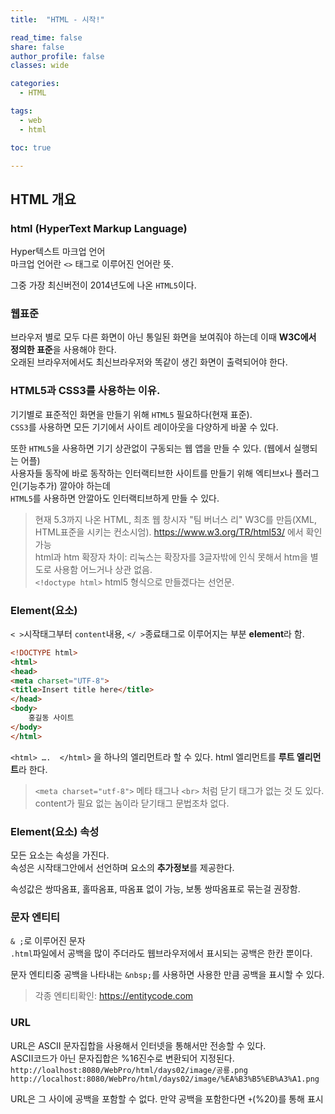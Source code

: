 ```yaml
---
title:  "HTML - 시작!"

read_time: false
share: false
author_profile: false
classes: wide

categories:
  - HTML

tags:
  - web
  - html

toc: true

---
```


## HTML 개요

### html (HyperText Markup Language)

Hyper텍스트 마크업 언어  
마크업 언어란 `<>` 태그로 이루어진 언어란 뜻.  

그중 가장 최신버전이 2014년도에 나온 `HTML5`이다.


### 웹표준
브라우저 별로 모두 다른 화면이 아닌 통일된 화면을 보여줘야 하는데 이때 **W3C에서 정의한 표준**을 사용해야 한다.  
오래된 브라우저에서도 최신브라우저와 똑같이 생긴 화면이 출력되어야 한다.  

### HTML5과 CSS3를 사용하는 이유.  
기기별로 표준적인 화면을 만들기 위해 `HTML5` 필요하다(현재 표준).  
`CSS3`를 사용하면 모든 기기에서 사이트 레이아웃을 다양하게 바꿀 수 있다.  

또한 `HTML5`을 사용하면 기기 상관없이 구동되는 웹 앱을 만들 수 있다. (웹에서 실행되는 어플)  
사용자들 동작에 바로 동작하는 인터랙티브한 사이트를 만들기 위해 엑티브x나 플러그인(기능추가) 깔아야 하는데  
`HTML5`를 사용하면 안깔아도 인터랙티브하게 만들 수 있다.  

> 현재 5.3까지 나온 HTML, 최초 웹 창시자 "팀 버너스 리" W3C를 만듬(XML, HTML표준을 시키는 컨소시엄). https://www.w3.org/TR/html53/ 에서 확인 가능  
> html과 htm 확장자 차이: 리눅스는 확장자를 3글자밖에 인식 못해서 htm을 별도로 사용함 어느거나 상관 없음.  
> `<!doctype html>` html5 형식으로 만들겠다는 선언문.


### Element(요소)

`< >`시작태그부터 `content`내용, `</ >`종료태그로 이루어지는 부분 **element**라 함.  

```html
<!DOCTYPE html>
<html>
<head>
<meta charset="UTF-8">
<title>Insert title here</title>
</head>
<body>
	홍길동 사이트
</body>
</html>
```


`<html> ….  </html>` 을 하나의 엘리먼트라 할 수 있다. html 엘리먼트를 **루트 엘리먼트**라 한다.  

> `<meta charset="utf-8">` 메타 태그나 `<br>` 처럼 닫기 태그가 없는 것 도 있다.  
> content가 필요 없는 놈이라 닫기태그 문법조차 없다.   


### Element(요소) 속성

모든 요소는 속성을 가진다.   
속성은 시작태그안에서 선언하며 요소의 **추가정보**를 제공한다.  

속성값은 쌍따옴표, 홀따옴표, 따옴표 없이 가능, 보통 쌍따옴표로 묶는걸 권장함.  






### 문자 엔티티

`& ;`로 이루어진 문자  
`.html`파일에서 공백을 많이 주더라도 웹브라우저에서 표시되는 공백은 한칸 뿐이다.

문자 엔티티중 공백을 나타내는 `&nbsp;`를 사용하면 사용한 만큼 공백을 표시할 수 있다.  

> 각종 엔티티확인: https://entitycode.com


### URL

URL은 ASCII 문자집합을 사용해서 인터넷을 통해서만 전송할 수 있다.  
ASCII코드가 아닌 문자집합은 %16진수로 변환되어 지정된다.
`http://loalhost:8080/WebPro/html/days02/image/공룡.png`  
`http://localhost:8080/WebPro/html/days02/image/%EA%B3%B5%EB%A3%A1.png`  

URL은 그 사이에 공백을 포함할 수 없다. 만약 공백을 포함한다면 `+`(%20)를 통해 표시